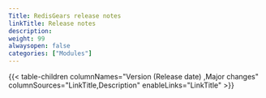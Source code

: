 ```yaml
---
Title: RedisGears release notes
linkTitle: Release notes
description:
weight: 99
alwaysopen: false
categories: ["Modules"]
---
```

{{< table-children columnNames="Version&nbsp;(Release&nbsp;date)&nbsp;,Major changes" columnSources="LinkTitle,Description" enableLinks="LinkTitle" >}}
